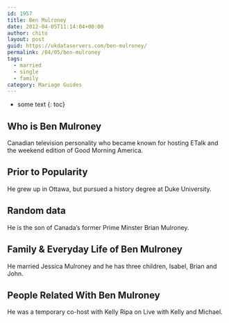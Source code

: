 ```yaml
---
id: 1957
title: Ben Mulroney
date: 2012-04-05T11:14:04+00:00
author: chito
layout: post
guid: https://ukdataservers.com/ben-mulroney/
permalink: /04/05/ben-mulroney  
tags:
  - married
  - single
  - family
category: Mariage Guides
---
```


* some text
{: toc}


## Who is  Ben Mulroney
                  
                  
                  
Canadian television personality who became known for hosting ETalk and the weekend edition of Good Morning America.
                  
                
                
                
## Prior to Popularity 
                  
                  
                  
He grew up in Ottawa, but pursued a history degree at Duke University.
                  
                
                
                
## Random data 
                  
                  
                  
He is the son of Canada&#8217;s former Prime Minster Brian Mulroney.
                  
                
                
                
## Family & Everyday Life of Ben Mulroney
                  
                  
                  
He married Jessica Mulroney and he has three children, Isabel, Brian and John. 
                  
                
                
                
## People Related With  Ben Mulroney
                  
                  
                  
He was a temporary co-host with Kelly Ripa on Live with Kelly and Michael.
                  
                
              
            
          
          
          
    
    
  
